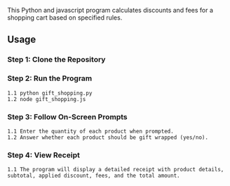 This Python  and javascript program calculates discounts and fees for a shopping cart based on specified rules.
## Usage
### Step 1: Clone the Repository
### Step 2: Run the Program
    1.1 python gift_shopping.py
    1.2 node gift_shopping.js
### Step 3: Follow On-Screen Prompts
    1.1 Enter the quantity of each product when prompted.
    1.2 Answer whether each product should be gift wrapped (yes/no).
### Step 4: View Receipt
    1.1 The program will display a detailed receipt with product details, subtotal, applied discount, fees, and the total amount.